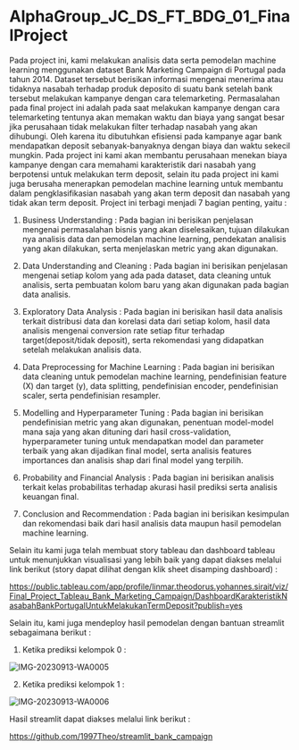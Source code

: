 # AlphaGroup_JC_DS_FT_BDG_01_FinalProject

Pada project ini, kami melakukan analisis data serta pemodelan machine learning menggunakan dataset Bank Marketing Campaign di Portugal pada tahun 2014. Dataset tersebut berisikan informasi mengenai menerima atau tidaknya nasabah terhadap produk deposito di suatu bank setelah bank tersebut melakukan kampanye dengan cara telemarketing. Permasalahan pada final project ini adalah pada saat melakukan kampanye dengan cara telemarketing tentunya akan memakan waktu dan biaya yang sangat besar jika perusahaan tidak melakukan filter terhadap nasabah yang akan dihubungi. Oleh karena itu dibutuhkan efisiensi pada kampanye agar bank mendapatkan deposit sebanyak-banyaknya dengan biaya dan waktu sekecil mungkin. Pada project ini kami akan membantu perusahaan menekan biaya kampanye dengan cara memahami karakteristik dari nasabah yang berpotensi untuk melakukan term deposit, selain itu pada project ini kami juga berusaha menerapkan pemodelan machine learning untuk membantu dalam pengklasifikasian nasabah yang akan term deposit dan nasabah yang tidak akan term deposit. Project ini terbagi menjadi 7 bagian penting, yaitu :

1. Business Understanding : Pada bagian ini berisikan penjelasan mengenai permasalahan bisnis yang akan diselesaikan, tujuan dilakukan nya analisis data dan pemodelan machine learning, pendekatan analisis yang akan dilakukan, serta menjelaskan metric yang akan digunakan.

2. Data Understanding and Cleaning : Pada bagian ini berisikan penjelasan mengenai setiap kolom yang ada pada dataset, data cleaning untuk analisis, serta pembuatan kolom baru yang akan digunakan pada bagian data analisis.

3. Exploratory Data Analysis : Pada bagian ini berisikan hasil data analisis terkait distribusi data dan korelasi data dari setiap kolom, hasil data analisis mengenai conversion rate setiap fitur terhadap target(deposit/tidak deposit), serta rekomendasi yang didapatkan setelah melakukan analisis data.

4. Data Preprocessing for Machine Learning : Pada bagian ini berisikan data cleaning untuk pemodelan machine learning, pendefinisian feature (X) dan target (y), data splitting, pendefinisian encoder, pendefinisian scaler, serta pendefinisian resampler.

5. Modelling and Hyperparameter Tuning : Pada bagian ini berisikan pendefinisian metric yang akan digunakan, penentuan model-model mana saja yang akan dituning dari hasil cross-validation, hyperparameter tuning untuk mendapatkan model dan parameter terbaik yang akan dijadikan final model, serta analisis features importances dan analisis shap dari final model yang terpilih.

6. Probability and Financial Analysis : Pada bagian ini berisikan analisis terkait kelas probabilitas terhadap akurasi hasil prediksi serta analisis keuangan final.

7. Conclusion and Recommendation : Pada bagian ini berisikan kesimpulan dan rekomendasi baik dari hasil analisis data maupun hasil pemodelan machine learning.

Selain itu kami juga telah membuat story tableau dan dashboard tableau untuk menunjukkan visualisasi yang lebih baik yang dapat diakses melalui link berikut (story dapat dilihat dengan klik sheet disamping dashboard) :

https://public.tableau.com/app/profile/linmar.theodorus.yohannes.sirait/viz/Final_Project_Tableau_Bank_Marketing_Campaign/DashboardKarakteristikNasabahBankPortugalUntukMelakukanTermDeposit?publish=yes

Selain itu, kami juga mendeploy hasil pemodelan dengan bantuan streamlit sebagaimana berikut :

1. Ketika prediksi kelompok 0 :

![IMG-20230913-WA0005](https://github.com/PurwadhikaDev/AlphaGroup_JC_DS_FT_BDG_01_FinalProject/assets/100893296/0633b792-fb2c-478b-88a0-67d4e5e1af82)

2. Ketika prediksi kelompok 1 :

![IMG-20230913-WA0006](https://github.com/PurwadhikaDev/AlphaGroup_JC_DS_FT_BDG_01_FinalProject/assets/100893296/2ecf2270-58d3-441b-891b-3fad6f52d415)


Hasil streamlit dapat diakses melalui link berikut :

https://github.com/1997Theo/streamlit_bank_campaign
